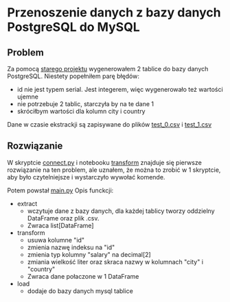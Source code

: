 # Przenoszenie danych z bazy danych PostgreSQL do MySQL
## Problem
Za pomocą [starego projektu](https://github.com/Isdre/Tworzenie_bazy_z_losowymi_danymi) wygenerowałem 2 tablice do bazy danych PostgreSQL.
Niestety popełniłem parę błędów:
  - id nie jest typem serial. Jest integerem, więc wygenerowało też wartości ujemne
  - nie potrzebuje 2 tablic, starczyła by na te dane 1
  - skróciłbym wartości dla kolumn city i country

Dane w czasie ekstrackji są zapisywane do plików [test_0.csv](https://github.com/Isdre/From_PostgreSQL_To_MySQL/blob/master/test_0.csv) i [test_1.csv](https://github.com/Isdre/From_PostgreSQL_To_MySQL/blob/master/test_1.csv)
## Rozwiązanie
W skryptcie [connect.py](https://github.com/Isdre/From_PostgreSQL_To_MySQL/blob/master/connect.py) i notebooku [transform](https://github.com/Isdre/From_PostgreSQL_To_MySQL/blob/master/transform.ipynb)
znajduje się pierwsze rozwiązanie na ten problem, ale uznałem, że można to zrobić w 1 skryptcie, aby było czytelniejsze i wystarczyło wywołać komende.

Potem powstał [main.py](https://github.com/Isdre/From_PostgreSQL_To_MySQL/blob/master/main.py)
Opis funckcji:
- extract
  - wczytuje dane z bazy danych, dla każdej tablicy tworzy oddzielny DataFrame oraz plik .csv.
  - Zwraca list[DataFrame]
- transform
  - usuwa kolumne "id"
  - zmienia nazwę indeksu na "id"
  - zmienia typ kolumny "salary" na decimal[2]
  - zmiania wielkość liter oraz skraca nazwy w kolumnach "city" i "country"
  - Zwraca dane połaczone w 1 DataFrame
- load
  - dodaje do bazy danych mysql tablice 
